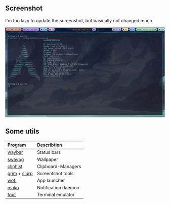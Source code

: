 ## Screenshot

I'm too lazy to update the screenshot, but basically not changed much

![SS](./screenshot.png)

## Some utils

|Program|Describtion|
|:--|:--|
|[waybar](https://github.com/Alexays/Waybar)|Status bars|
|[swaybg](https://github.com/swaywm/swaybg)|Wallpaper|
|[cliphist](https://github.com/sentriz/cliphist)|Clipboard-Managers|
|[grim](https://sr.ht/~emersion/grim/) + [slurp](https://github.com/emersion/slurp)|Screentshot tools|
|[wofi](https://hg.sr.ht/~scoopta/wofi)|App launcher|
|[mako](https://github.com/emersion/mako)|Notification daemon|
|[foot](https://codeberg.org/dnkl/foot)|Terminal emulator|
